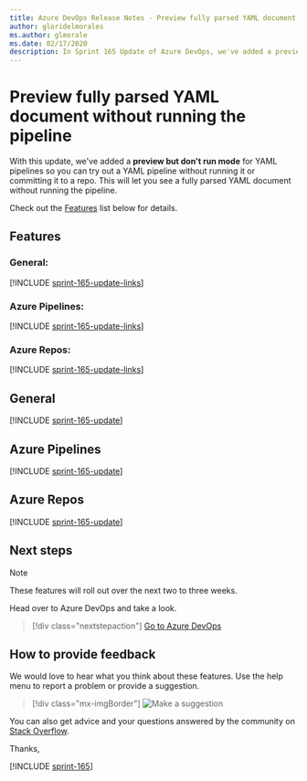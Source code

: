```yaml
---
title: Azure DevOps Release Notes - Preview fully parsed YAML document without running the pipeline
author: gloridelmorales
ms.author: glmorale
ms.date: 02/17/2020
description: In Sprint 165 Update of Azure DevOps, we've added a preview but don't run mode for YAML pipelines so you can try out a YAML pipeline without committing it to a repo or running it.
---
```


# Preview fully parsed YAML document without running the pipeline

With this update, we've added a **preview but don't run mode** for YAML pipelines so you can try out a YAML pipeline without running it or committing it to a repo. This will let you see a fully parsed YAML document without running the pipeline.

Check out the [Features](#features) list below for details.

## Features

### General:

[!INCLUDE [sprint-165-update-links](includes/general/sprint-165-update-links.md)]

### Azure Pipelines:

[!INCLUDE [sprint-165-update-links](includes/pipelines/sprint-165-update-links.md)]

### Azure Repos:

[!INCLUDE [sprint-165-update-links](includes/repos/sprint-165-update-links.md)]

## General

[!INCLUDE [sprint-165-update](includes/general/sprint-165-update.md)]

## Azure Pipelines

[!INCLUDE [sprint-165-update](includes/pipelines/sprint-165-update.md)]

## Azure Repos

[!INCLUDE [sprint-165-update](includes/repos/sprint-165-update.md)]

## Next steps

> [!NOTE]
> These features will roll out over the next two to three weeks.

Head over to Azure DevOps and take a look.

> [!div class="nextstepaction"]
> [Go to Azure DevOps](https://go.microsoft.com/fwlink/?LinkId=307137&campaign=o~msft~docs~product-vsts~release-notes)

## How to provide feedback

We would love to hear what you think about these features. Use the help menu to report a problem or provide a suggestion.

> [!div class="mx-imgBorder"]
> ![Make a suggestion](../media/make-a-suggestion.png)

You can also get advice and your questions answered by the community on [Stack Overflow](https://stackoverflow.com/questions/tagged/azure-devops).

Thanks,

[!INCLUDE [sprint-165](includes/signer/sprint-165.md)]
